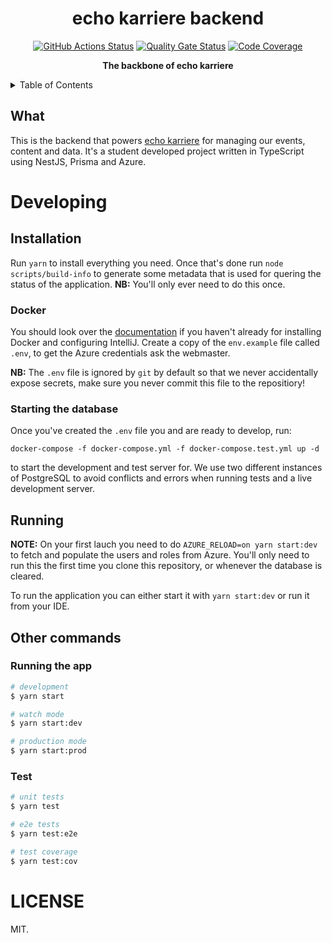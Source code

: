 <h1 align="center">echo karriere backend</h1>

<p align="center">
   <a href="https://github.com/echo-karriere/backend/actions"><img alt="GitHub Actions Status" src="https://github.com/echo-karriere/backend/workflows/Pipeline/badge.svg" /></a>
   <a href="https://sonarcloud.io/dashboard?id=echo-karriere_backend"><img alt="Quality Gate Status" src="https://sonarcloud.io/api/project_badges/measure?project=echo-karriere_backend&metric=alert_status" /></a>
   <a href="https://sonarcloud.io/dashboard?id=echo-karriere_backend"><img alt="Code Coverage" src="https://sonarcloud.io/api/project_badges/measure?project=echo-karriere_backend&metric=coverage" /></a>
   <br />
</p>

<p align="center">
   <strong>The backbone of echo karriere</strong>
</p>

<details>
<summary>Table of Contents</summary>
<br />

**Table of Contents**

- [Developing](#developing)
  - [Installation](#installation)
  - [Running](#running)
  - [Other commands](#other-commands)
- [LICENSE](#license)

</details>

## What

This is the backend that powers [echo karriere](https://www.echokarriere.no/)
for managing our events, content and data. It's a student developed project written in TypeScript using NestJS, Prisma and Azure.

# Developing

## Installation

Run `yarn` to install everything you need. Once that's done run `node scripts/build-info` to generate
some metadata that is used for quering the status of the application. **NB:** You'll only ever need to
do this once.

### Docker

You should look over the
[documentation](https://docs.echokarriere.no/backend/docker/) if you haven't already for installing Docker and
configuring IntelliJ. Create a copy of the `env.example` file called `.env`, to get the Azure credentials ask the webmaster.

**NB:** The `.env` file is ignored by `git` by default so that we never accidentally expose secrets, make sure you never
commit this file to the repositiory!

### Starting the database

Once you've created the `.env` file you and are ready to develop, run:

```shell
docker-compose -f docker-compose.yml -f docker-compose.test.yml up -d
```

to start the development and test server for. We use two different instances of PostgreSQL to avoid conflicts and errors
when running tests and a live development server.

## Running

**NOTE:** On your first lauch you need to do `AZURE_RELOAD=on yarn start:dev` to fetch and populate the users
and roles from Azure. You'll only need to run this the first time you clone this repository, or whenever the
database is cleared.

To run the application you can either start it with `yarn start:dev` or run it from your IDE.

## Other commands

### Running the app

```bash
# development
$ yarn start

# watch mode
$ yarn start:dev

# production mode
$ yarn start:prod
```

### Test

```bash
# unit tests
$ yarn test

# e2e tests
$ yarn test:e2e

# test coverage
$ yarn test:cov
```

# LICENSE

MIT.
